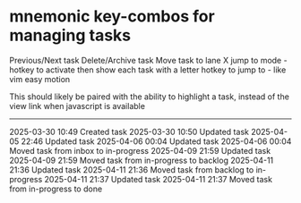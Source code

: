 mnemonic key-combos for managing tasks
===

Previous/Next task
Delete/Archive task
Move task to lane X
jump to mode - hotkey to activate then show each task with a letter hotkey to jump to - like vim easy motion

This should likely be paired with the ability to highlight a task, instead of the view link when javascript is available

---

2025-03-30 10:49	Created task
2025-03-30 10:50	Updated task
2025-04-05 22:46	Updated task
2025-04-06 00:04	Updated task
2025-04-06 00:04	Moved task from inbox to in-progress
2025-04-09 21:59	Updated task
2025-04-09 21:59	Moved task from in-progress to backlog
2025-04-11 21:36	Updated task
2025-04-11 21:36	Moved task from backlog to in-progress
2025-04-11 21:37	Updated task
2025-04-11 21:37	Moved task from in-progress to done